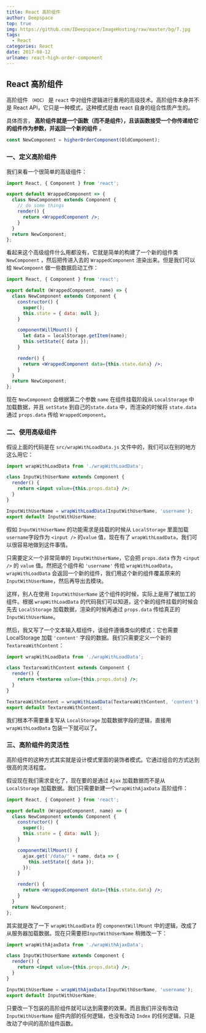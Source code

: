 ```yaml
---
title: React 高阶组件
author: Deepspace
top: true
img: https://github.com/IDeepspace/ImageHosting/raw/master/bg/7.jpg 
tags:
  - React
categories: React
date: 2017-08-12
urlname: react-high-order-component
---
```


## React 高阶组件

高阶组件 `（HOC）` 是 `react` 中对组件逻辑进行重用的高级技术。高阶组件本身并不是 React API，它只是一种模式，这种模式是由 react 自身的组合性质产生的。

具体而言， **高阶组件就是一个函数（而不是组件），且该函数接受一个你传递给它的组件作为参数，并返回一个新的组件** 。

```jsx
const NewComponent = higherOrderComponent(OldComponent);
```

<!-- more -->

### 一、定义高阶组件

我们来看一个很简单的高级组件：

```jsx
import React, { Component } from 'react';

export default WrappedComponent => {
  class NewComponent extends Component {
    // do some things
    render() {
      return <WrappedComponent />;
    }
  }
  return NewComponent;
};
```

看起来这个高级组件什么用都没有，它就是简单的构建了一个新的组件类 `NewComponent` ，然后把传进入去的 `WrappedComponent` 渲染出来。但是我们可以给 `NewCompoent` 做一些数据启动工作：

```jsx
import React, { Component } from 'react';

export default (WrappedComponent, name) => {
  class NewComponent extends Component {
    constructor() {
      super();
      this.state = { data: null };
    }

    componentWillMount() {
      let data = localStorage.getItem(name);
      this.setState({ data });
    }

    render() {
      return <WrappedComponent data={this.state.data} />;
    }
  }
  return NewComponent;
};
```

现在 `NewComponent` 会根据第二个参数 `name` 在组件挂载阶段从 `LocalStorage` 中加载数据，并且 `setState` 到自己的`state.data` 中，而渲染的时候将 `state.data` 通过 `props.data` 传给 `WrappedComponent`。

### 二、使用高级组件

假设上面的代码是在 `src/wrapWithLoadData.js` 文件中的，我们可以在别的地方这么用它：

```jsx
import wrapWithLoadData from './wrapWithLoadData';

class InputWithUserName extends Component {
  render() {
    return <input value={this.props.data} />;
  }
}

InputWithUserName = wrapWithLoadData(InputWithUserName, 'username');
export default InputWithUserName;
```

假如 `InputWithUserName` 的功能需求是挂载的时候从 `LocalStorage` 里面加载`username`字段作为 `<input />` 的`value` 值，现在有了 `wrapWithLoadData`，我们可以很容易地做到这件事情。

只需要定义一个非常简单的 `InputWithUserName`，它会把 `props.data` 作为 `<input />` 的 `value` 值。然把这个组件和 `'username'` 传给 `wrapWithLoadData`，`wrapWithLoadData` 会返回一个新的组件，我们用这个新的组件覆盖原来的 `InputWithUserName`，然后再导出去模块。

这样，别人在使用 `InputWithUserName` 这个组件的时候，实际上是用了被加工的组件。根据 `wrapWithLoadData` 的代码我们可以知道，这个新的组件挂载的时候会先去 `LocalStorage` 加载数据，渲染的时候再通过 `props.data` 传给真正的 `InputWithUserName`。

然后，我又写了一个文本输入框组件，该组件遵循类似的模式：它也需要 LocalStorage 加载 `'content'` 字段的数据。我们只需要定义一个新的 `TextareaWithContent`：

```jsx
import wrapWithLoadData from './wrapWithLoadData';

class TextareaWithContent extends Component {
  render() {
    return <textarea value={this.props.data} />;
  }
}

TextareaWithContent = wrapWithLoadData(TextareaWithContent, 'content');
export default TextareaWithContent;
```

我们根本不需要重复写从 `LocalStorage` 加载数据字段的逻辑，直接用 `wrapWithLoadData` 包装一下就可以了。

### 三、高阶组件的灵活性

高阶组件的这种方式其实就是设计模式里面的装饰者模式。它通过组合的方式达到很高的灵活程度。

假设现在我们需求变化了，现在要的是通过 `Ajax` 加载数据而不是从 `LocalStorage` 加载数据。我们只需要新建一个`wrapWithAjaxData` 高阶组件：

```jsx
import React, { Component } from 'react';

export default (WrappedComponent, name) => {
  class NewComponent extends Component {
    constructor() {
      super();
      this.state = { data: null };
    }

    componentWillMount() {
      ajax.get('/data/' + name, data => {
        this.setState({ data });
      });
    }

    render() {
      return <WrappedComponent data={this.state.data} />;
    }
  }
  return NewComponent;
};
```

其实就是改了一下 `wrapWithLoadData` 的 `componentWillMount` 中的逻辑，改成了从服务器加载数据。现在只需要把`InputWithUserName` 稍微改一下：

```jsx
import wrapWithAjaxData from './wrapWithAjaxData';

class InputWithUserName extends Component {
  render() {
    return <input value={this.props.data} />;
  }
}

InputWithUserName = wrapWithAjaxData(InputWithUserName, 'username');
export default InputWithUserName;
```

只要改一下包装的高阶组件就可以达到需要的效果。而且我们并没有改动 `InputWithUserName` 组件内部的任何逻辑，也没有改动 `Index` 的任何逻辑，只是改动了中间的高阶组件函数。
